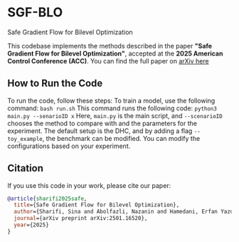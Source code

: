 # SGF-BLO
Safe Gradient Flow for Bilevel Optimization

This codebase implements the methods described in the paper **"Safe Gradient Flow for Bilevel Optimization"**, accepted at the **2025 American Control Conference (ACC)**.
You can find the full paper on [arXiv here](https://arxiv.org/abs/2501.16520) 

## How to Run the Code

To run the code, follow these steps:
To train a model, use the following command: `bash run.sh`
This command runs the following code: ` python3 main.py --senarioID x `
Here, `main.py` is the main script, and `--scenarioID` chooses the method to compare with and the parameters for the experiment. The default setup is the DHC, and by adding a flag `--toy_example`, the benchmark can be modified.
You can modify the configurations based on your experiment.

## Citation

If you use this code in your work, please cite our paper:

```bibtex
@article{sharifi2025safe,
  title={Safe Gradient Flow for Bilevel Optimization},
  author={Sharifi, Sina and Abolfazli, Nazanin and Hamedani, Erfan Yazdandoost and Fazlyab, Mahyar},
  journal={arXiv preprint arXiv:2501.16520},
  year={2025}
}

